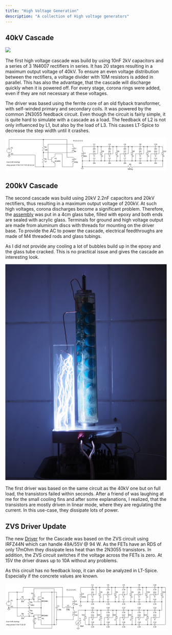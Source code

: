 ```yaml
---
title: "High Voltage Generation"
description: "A collection of High voltage generators"
---
```



## 40kV Cascade

<img class="imgRight" src="images/cascade-i-closeup.jpg">

The first high voltage cascade was build by using 10nF 2kV capacitors and a series of 3 1N4007 rectifiers in series.
It has 20 stages resulting in a maximum output voltage of 40kV.
To ensure an even voltage distribution between the rectifiers, a voltage divider with 10M resistors is added in parallel.
This has also the advantage, that the cascade will discharge quickly when it is powered off.
For every stage, corona rings were added, even if they are not necessary at these voltages.


The driver was based using the ferrite core of an old flyback transformer, with self-winded primary and secondary coils.
It was powered by the common 2N3055 feedback circuit.
Even though the circuit is fairly simple, it is quite hard to simulate with a cascade as a load.
The feedback of L2 is not only influenced by L1, but also by the load of L3.
This causes LT-Spice to decrease the step width until it crashes.

<img class="imgCenter" src="images/2n3055_schem.png">


## 200kV Cascade

The second cascade was build using 20kV 2.2nF capacitors and 20kV rectifiers, thus resulting in a maximum output voltage of 200kV.
At such high voltages, corona discharges become a significant problem.
Therefore, the <a class="imgTooltip" href="images/cascade-ii-preassembly.jpg">assembly</a> was put in a 4cm glass tube, filled with epoxy and both ends are sealed with acrylic glass.
Terminals for ground and high voltage output are made from aluminum discs with threads for mounting on the driver base.
To provide the AC to power the cascade, electrical feedthroughs are made of M4 threaded rods and glass tubings.


As I did not provide any cooling a lot of bubbles build up in the epoxy and the glass tube cracked.
This is no practical issue and gives the cascade an interesting look.

<img class="imgRight" src="images/cascade-ii.jpg">

The first driver was based on the same circuit as the 40kV one but on full load, the transistors failed within seconds.
After a friend of was laughing at me for the small cooling fins and after some explanations, I realized, that the transistors are mostly driven in linear mode, where they are regulating the current.
In this use-case, they dissipate lots of power.


## ZVS Driver Update

The new <a class="imgTooltip" href="images/zvs.jpg">Driver</a> for the Cascade was based on the ZVS circuit using IRFZ44N which can handle 49A/55V @ 94 W.
As the FETs have an RDS of only 17mOhm they dissipate less heat than the 2N3055 transistors.
In addition, the ZVS circuit switches if the voltage across the FETs is zero.
At 15V the driver draws up to 10A without any problems.

As this circuit has no feedback loop, it can also be analyzed in LT-Spice.
Especially if the concrete values are known.

<img class="imgCenter" src="images/kaskade_zvs_schem.png">

<!--
## Xrays from Rectifier Tube

<img class="imgRight" src="images/rectifier-xray.jpg">

Instead of building an X-Ray tube using a high vacuum pump, we can also use high voltage rectifier tubes as they were used in very old televisions.
The top terminal is insulated enough, to apply voltage much higher than the recommended 20kV.
Even though if the filament is provided with full power, the current through the tube is too high so the applied voltage will drop so that no X-Rays are generated.
Using a lab power supply to adjust the filament voltage was not to be a good idea, as the tube current is not constant the electronics goes crazy if it's hit by high voltage spikes.
This results in random action by the power supply which can easily damage the tube.
Instead, a small transformer and a couple of resistors were used.
If everything is set up correctly, the glass will fluorescent as it is hit by X-Rays.
As it's not a good idea to stand next to the tube, while it is running, a camera was set up with an exposure time of 60sec and the high voltage was switched on from behind a concrete wall.
Even though I measured dose rates of 3-5 uSv/h what is roughly 30 time background and comparable to what you will get in a plane.

-->
